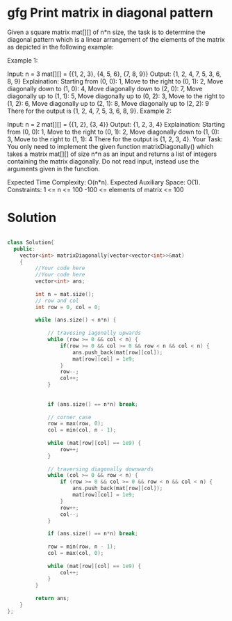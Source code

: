 # gfg Print matrix in diagonal pattern

Given a square matrix mat[][] of n*n size, the task is to determine the diagonal pattern which is a linear arrangement of the elements of the matrix as depicted in the following example:



Example 1:

Input:
n = 3
mat[][] = {{1, 2, 3},
           {4, 5, 6},
           {7, 8, 9}}
Output: {1, 2, 4, 7, 5, 3, 6, 8, 9}
Explaination:
Starting from (0, 0): 1,
Move to the right to (0, 1): 2,
Move diagonally down to (1, 0): 4,
Move diagonally down to (2, 0): 7,
Move diagonally up to (1, 1): 5,
Move diagonally up to (0, 2): 3,
Move to the right to (1, 2): 6,
Move diagonally up to (2, 1): 8,
Move diagonally up to (2, 2): 9
There for the output is {1, 2, 4, 7, 5, 3, 6, 8, 9}.
Example 2:

Input:
n = 2
mat[][] = {{1, 2},
           {3, 4}}
Output: {1, 2, 3, 4}
Explaination:
Starting from (0, 0): 1,
Move to the right to (0, 1): 2,
Move diagonally down to (1, 0): 3,
Move to the right to (1, 1): 4
There for the output is {1, 2, 3, 4}.
Your Task:
You only need to implement the given function matrixDiagonally() which takes a matrix mat[][] of size n*n as an input and returns a list of integers containing the matrix diagonally. Do not read input, instead use the arguments given in the function.

Expected Time Complexity: O(n*n).
Expected Auxiliary Space: O(1).
Constraints:
1 <= n <= 100
-100 <= elements of matrix <= 100

# Solution

```c++

class Solution{
  public:
    vector<int> matrixDiagonally(vector<vector<int>>&mat)
    {
         //Your code here
         //Your code here
         vector<int> ans;
         
         int n = mat.size();
         // row and col
         int row = 0, col = 0;
         
         while (ans.size() < n*n) {
             
             // travesing iagonally upwards
             while (row >= 0 && col < n) {
                 if(row >= 0 && col >= 0 && row < n && col < n) {
                     ans.push_back(mat[row][col]);
                     mat[row][col] = 1e9;
                 }
                 row--;
                 col++;
             }
             
             
             if (ans.size() == n*n) break;
             
             // corner case
             row = max(row, 0);
             col = min(col, n - 1);
             
             while (mat[row][col] == 1e9) {
                 row++;
             }
             
             // traversing diagonally downwards
             while (col >= 0 && row < n) {
                 if (row >= 0 && col >= 0 && row < n && col < n) {
                     ans.push_back(mat[row][col]);
                     mat[row][col] = 1e9;
                 }
                 row++;
                 col--;
             }
             
             if (ans.size() == n*n) break;
             
             row = min(row, n - 1);
             col = max(col, 0);
             
             while (mat[row][col] == 1e9) {
                 col++;
             }
         }
         
         return ans;
    }
};

```